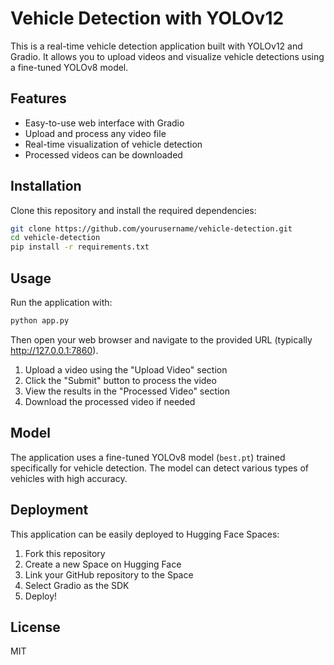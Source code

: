 # Vehicle Detection with YOLOv12

This is a real-time vehicle detection application built with YOLOv12 and Gradio. It allows you to upload videos and visualize vehicle detections using a fine-tuned YOLOv8 model.

## Features

- Easy-to-use web interface with Gradio
- Upload and process any video file
- Real-time visualization of vehicle detection
- Processed videos can be downloaded

## Installation

Clone this repository and install the required dependencies:

```bash
git clone https://github.com/yourusername/vehicle-detection.git
cd vehicle-detection
pip install -r requirements.txt
```

## Usage

Run the application with:

```bash
python app.py
```

Then open your web browser and navigate to the provided URL (typically http://127.0.0.1:7860).

1. Upload a video using the "Upload Video" section
2. Click the "Submit" button to process the video
3. View the results in the "Processed Video" section
4. Download the processed video if needed

## Model

The application uses a fine-tuned YOLOv8 model (`best.pt`) trained specifically for vehicle detection. The model can detect various types of vehicles with high accuracy.

## Deployment

This application can be easily deployed to Hugging Face Spaces:

1. Fork this repository
2. Create a new Space on Hugging Face
3. Link your GitHub repository to the Space
4. Select Gradio as the SDK
5. Deploy!

## License

MIT


